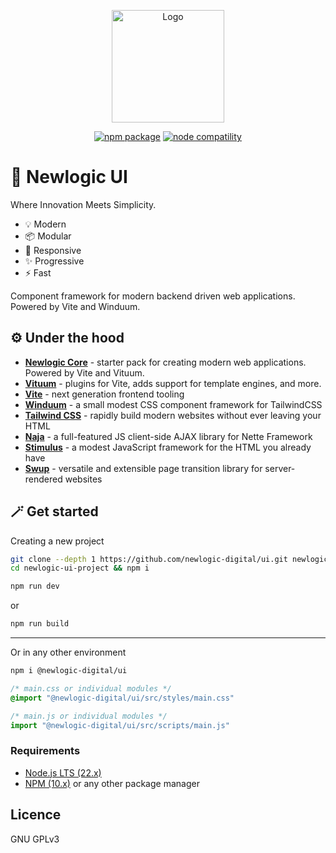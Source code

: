 <p align="center">
  <a href="https://ui.newlogic.cz/" target="_blank" rel="noopener noreferrer">
    <img width="180" src="https://ui.newlogic.cz/favicon.svg" alt="Logo">
  </a>
</p>
<p align="center">
  <a href="https://npmjs.com/package/@newlogic-digital/ui"><img src="https://img.shields.io/npm/v/@newlogic-digital/ui.svg" alt="npm package"></a>
  <a href="https://nodejs.org/en/about/releases/"><img src="https://img.shields.io/node/v/@newlogic-digital/ui.svg" alt="node compatility"></a>
</p>

# 🎨 Newlogic UI

Where Innovation Meets Simplicity.

- 💡 Modern
- 📦 Modular
- 📏 Responsive
- ✨️ Progressive
- ⚡️ Fast

Component framework for modern backend driven web applications. Powered by Vite and Winduum.

## ⚙️ Under the hood
* **[Newlogic Core](https://github.com/newlogic-digital/core)** - starter pack for creating modern web applications. Powered by Vite and Vituum.
* **[Vituum](https://vituum.dev/)** - plugins for Vite, adds support for template engines, and more.
* **[Vite](https://vituum.dev/)** - next generation frontend tooling
* **[Winduum](https://winduum.dev/)** - a small modest CSS component framework for TailwindCSS
* **[Tailwind CSS](https://tailwindcss.com/)** - rapidly build modern websites without ever leaving your HTML
* **[Naja](https://naja.js.org/)** - a full-featured JS client-side AJAX library for Nette Framework
* **[Stimulus](https://stimulus.hotwire.dev/)** - a modest JavaScript framework for the HTML you already have
* **[Swup](https://next.ui.newlogic.cz/docs/.html)** - versatile and extensible page transition library for server-rendered websites


## 🪄 Get started

Creating a new project
```sh
git clone --depth 1 https://github.com/newlogic-digital/ui.git newlogic-ui-project
cd newlogic-ui-project && npm i
```
```sh
npm run dev
```
or
```sh
npm run build
```
___
Or in any other environment
```sh
npm i @newlogic-digital/ui
```

```css
/* main.css or individual modules */
@import "@newlogic-digital/ui/src/styles/main.css"
```

```js
/* main.js or individual modules */
import "@newlogic-digital/ui/src/scripts/main.js"
```

### Requirements

- [Node.js LTS (22.x)](https://nodejs.org/en/download/)
- [NPM (10.x)](https://www.npmjs.com/package/npm) or any other package manager

## Licence
GNU GPLv3
